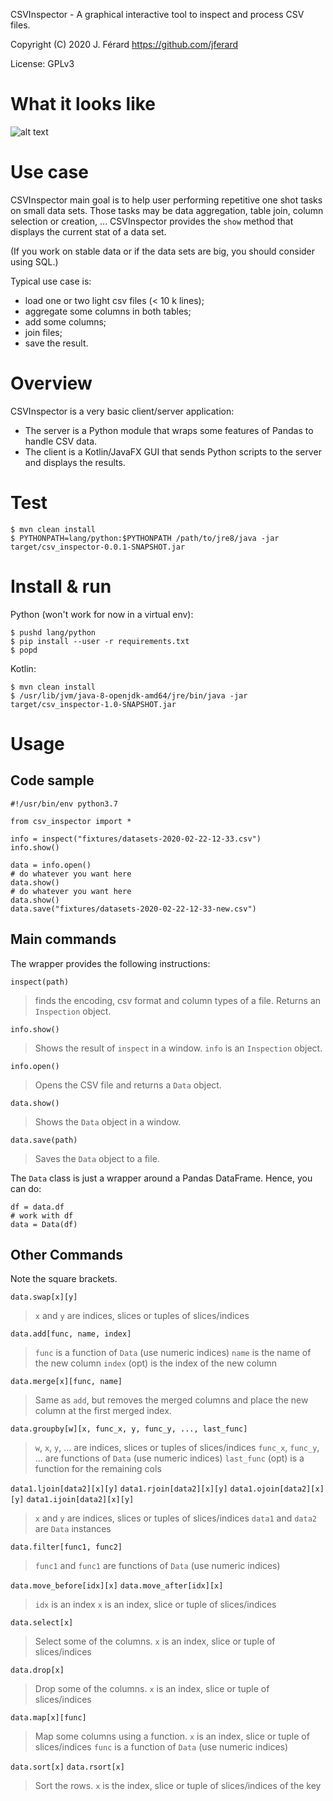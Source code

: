 CSVInspector - A graphical interactive tool to inspect and process CSV files.

Copyright (C) 2020 J. Férard <https://github.com/jferard>

License: GPLv3

# What it looks like

![alt text](https://raw.githubusercontent.com/wiki/jferard/CSVInspector/images/CSVInspector_capture.png)

# Use case
CSVInspector main goal is to help user performing repetitive one shot tasks on small data sets. Those tasks may be data aggregation, table join, column selection or creation, ...
CSVInspector provides the `show` method that displays the current stat of a data set.

(If you work on stable data or if the data sets are big, you should consider using SQL.)

Typical use case is:
* load one or two light csv files (< 10 k lines);
* aggregate some columns in both tables;
* add some columns;
* join files;
* save the result.



# Overview
CSVInspector is a very basic client/server application:
* The server is a Python module that wraps some features of Pandas to handle CSV data.
* The client is a Kotlin/JavaFX GUI that sends Python scripts to the server and displays the results.

# Test

    $ mvn clean install
    $ PYTHONPATH=lang/python:$PYTHONPATH /path/to/jre8/java -jar target/csv_inspector-0.0.1-SNAPSHOT.jar

# Install & run
Python (won't work for now in a virtual env): 

    $ pushd lang/python
    $ pip install --user -r requirements.txt
    $ popd
    
Kotlin:
    
    $ mvn clean install
    $ /usr/lib/jvm/java-8-openjdk-amd64/jre/bin/java -jar target/csv_inspector-1.0-SNAPSHOT.jar

# Usage 
## Code sample

    #!/usr/bin/env python3.7
    
    from csv_inspector import *
    
    info = inspect("fixtures/datasets-2020-02-22-12-33.csv")
    info.show()
    
    data = info.open()
    # do whatever you want here
    data.show()
    # do whatever you want here
    data.show()
    data.save("fixtures/datasets-2020-02-22-12-33-new.csv")
 
## Main commands
The wrapper provides the following instructions:

`inspect(path)`
> finds the encoding, csv format and column types of a file. Returns an `Inspection` object. 

`info.show()`
> Shows the result of `inspect` in a window.
> `info` is an `Inspection` object. 
    
`info.open()`
> Opens the CSV file and returns a `Data` object.

`data.show()`
> Shows the `Data` object in a window.

`data.save(path)`
> Saves the `Data` object to a file.

The `Data` class is just a wrapper around a Pandas DataFrame. Hence, you can do:

    df = data.df
    # work with df
    data = Data(df)

## Other Commands
Note the square brackets.

`data.swap[x][y]`
> `x` and `y` are indices, slices or tuples of slices/indices

`data.add[func, name, index]`
> `func` is a function of `Data` (use numeric indices)
> `name` is the name of the new column
> `index` (opt) is the index of the new column 

`data.merge[x][func, name]`
> Same as `add`, but removes the merged columns and place the new column at the first merged index.

`data.groupby[w][x, func_x, y, func_y, ..., last_func]`
> `w`, `x`, `y`, ... are indices, slices or tuples of slices/indices
> `func_x`, `func_y`, ... are functions of `Data` (use numeric indices)
> `last_func` (opt) is a function for the remaining cols

`data1.ljoin[data2][x][y]`
`data1.rjoin[data2][x][y]`
`data1.ojoin[data2][x][y]`
`data1.ijoin[data2][x][y]`
> `x` and `y` are indices, slices or tuples of slices/indices
> `data1` and `data2` are `Data` instances

`data.filter[func1, func2]`
> `func1` and `func1` are functions of `Data` (use numeric indices)

`data.move_before[idx][x]`
`data.move_after[idx][x]`
> `idx` is an index
> `x` is an index, slice or tuple of slices/indices

`data.select[x]`
> Select some of the columns.
> `x` is an index, slice or tuple of slices/indices

`data.drop[x]`
> Drop some of the columns.
> `x` is an index, slice or tuple of slices/indices

`data.map[x][func]`
> Map some columns using a function.
> `x` is an index, slice or tuple of slices/indices
> `func` is a function of `Data` (use numeric indices)

`data.sort[x]`
`data.rsort[x]`
> Sort the rows.
> `x` is the index, slice or tuple of slices/indices of the key
